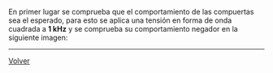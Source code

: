 En primer lugar se comprueba que el comportamiento de las compuertas sea el esperado, para esto se aplica una tensión en forma de onda cuadrada a **1 kHz** y se comprueba su comportamiento negador en la siguiente imagen:






---

[Volver](https://github.com/juamorenogo/Digital_2024_2/tree/main/Lab_01/SN70LS04)
